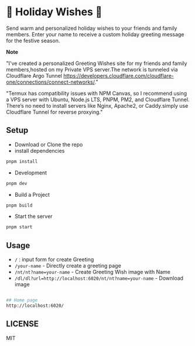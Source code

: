 # 🎄 Holiday Wishes 🎉  

Send warm and personalized holiday wishes to your friends and family members. Enter your name to receive a custom holiday greeting message for the festive season.  

**Note**  

"I've created a personalized Greeting Wishes site for my friends and family members,hosted on my Private VPS server.The network is tunneled via Cloudflare Argo Tunnel <https://developers.cloudflare.com/cloudflare-one/connections/connect-networks/>."  

"Termux has compatibility issues with NPM Canvas, so I recommend using a VPS server with Ubuntu, Node.js LTS, PNPM, PM2, and Cloudflare Tunnel. There’s no need to install servers like Nginx, Apache2, or Caddy.simply use Cloudflare Tunnel for reverse proxying."  

## Setup

- Download or Clone the repo
- install dependencies

```sh
pnpm install
```

- Development

```sh
pnpm dev
```

- Build a Project

```sh
pnpm build
```

- Start the server

```sh
pnpm start
```

## Usage

- `/` : input form for create Greeting
- `/your-name` - Directly create a greeting page
- `/nt/nt?name=your-name` - Create Greeting Wish image with Name
- `/dl/dl?url=http://localhost:6020/nt/nt?name=your-name` - Download image  

```sh

## Home page
http://localhost:6020/

```

## LICENSE

MIT

